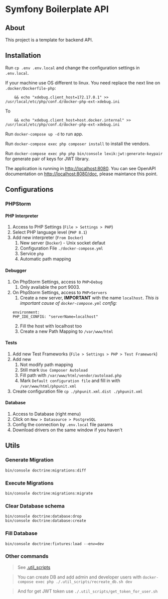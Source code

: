 # Symfony Boilerplate API

## About

This project is a template for backend API.

## Installation

Run `cp .env .env.local` and change the configuration settings in `.env.local`.

If your machine use OS different to linux. You need replace the next line on `.docker/Dockerfile-php`:

```shell
    && echo "xdebug.client_host=172.17.0.1" >> /usr/local/etc/php/conf.d/docker-php-ext-xdebug.ini
```

To

```shell
    && echo "xdebug.client_host=host.docker.internal" >> /usr/local/etc/php/conf.d/docker-php-ext-xdebug.ini
```

Run `docker-compose up -d` to run app.

Run `docker-compose exec php composer install` to install the vendors.

Run `docker-compose exec php php bin/console lexik:jwt:generate-keypair` for generate pair of keys for JWT library.

The application is running in [http://localhost:8080](http://localhost:8080). You can see OpenAPI documentation on [http://localhost:8080/doc](http://localhost:8080/doc), please maintance this point.


## Configurations

### PHPStorm

#### PHP Interpreter

1. Access to PHP Settings (`File > Settings > PHP`)
2. Select PHP language level (`PHP 8.1`)
3. Add new interpreter (`From Docker`)
   1. New server (`Docker`) - Unix socket defaut
   2. Configuration File `./docker-compose.yml`
   3. Service `php`
   4. Automatic path mapping

#### Debugger

1. On PhpStorm Settings, access to `PHP>Debug`
   1. Only available the port 9003.
2. On PhpStorm Settings, access to `PHP>Servers`
   1. Create a new server, **IMPORTANT** with the name `localhost`. *This is important cause of `docker-compose.yml` config:*
   ```
   environment:
   PHP_IDE_CONFIG: "serverName=localhost"
   ```
   2. Fill the host with localhost too
   3. Create a new Path Mapping to `/var/www/html`

#### Tests

1. Add new Test Frameworks (`File > Settings > PHP > Test Framework`)
2. Add new
   1. Not modify path mapping
   2. Still mark `Use Composer Autoload`
   3. Fill path with `/var/www/html/vendor/autoload.php`
   4. Mark `Default configuration file` and fill in with `/var/www/html/phpunit.xml`
3. Create configuration file `cp ./phpunit.xml.dist ./phpunit.xml`

#### Database

1. Access to Database (right menu)
2. Click on `New > Datasource > PostgreSQL`
3. Config the connection by `.env.local` file params
4. Download drivers on the same window if you haven't


## Utils

### Generate Migration

```shell
bin/console doctrine:migrations:diff
```

### Execute Migrations

```shell
bin/console doctrine:migrations:migrate
```

### Clear Database schema

```shell
bin/console doctrine:database:drop
bin/console doctrine:database:create
```

### Fill Database

```shell
bin/console doctrine:fixtures:load --env=dev
```

### Other commands
> See [.util_scripts](.util_scripts)

> You can create DB and add admin and developer users with `docker-compose exec php ./.util_scripts/recreate_db.sh dev`

> And for get JWT token use `./.util_scripts/get_token_for_user.sh`

